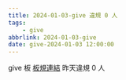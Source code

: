 ```yaml
---
title: 2024-01-03-give 違規 0 人
tags:
    - give
abbrlink: 2024-01-03-give
date: give-2024-01-03 12:00:00
---
```

give 板 [板規連結](https://www.ptt.cc/bbs/give/M.1612495900.A.C32.html)
昨天違規 0 人
